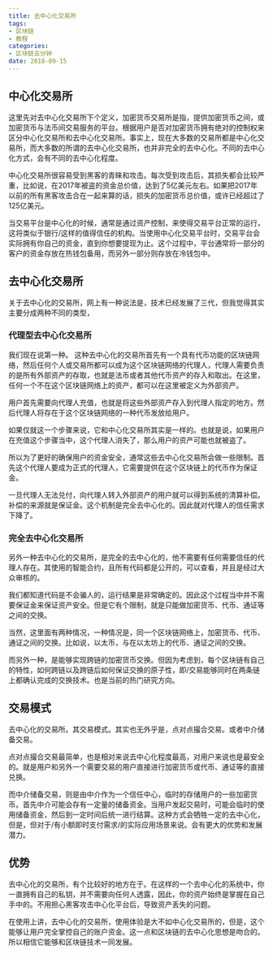 ```yaml
---
title: 去中心化交易所
tags:
- 区块链
- 教程
categories:
- 区块链五分钟
date: 2018-09-15
---
```


## 中心化交易所

这里先对去中心化交易所下个定义，加密货币交易所是指，提供加密货币之间，或加密货币与法币间交易服务的平台。根据用户是否对加密货币拥有绝对的控制权来区分中心化交易所和去中心化交易所。事实上，现在大多数的交易所都是中心化交易所，而大多数的所谓的去中心化交易所，也并非完全的去中心化。不同的去中心化方式，会有不同的去中心化程度。

中心化交易所很容易受到黑客的青睐和攻击。每次受到攻击后，其损失都会比较严重，比如说，在2017年被盗的资金总价值，达到了5亿美元左右。如果把2017年以前的所有黑客攻击合在一起来算的话，损失的加密货币总价值，或许已经超过了125亿美元。

当交易平台是中心化的时候，通常是通过资产控制，来使得交易平台正常的运行，这将类似于银行/这样的值得信任的机构。当使用中心化交易平台时，交易平台会实际拥有你自己的资金，直到你想要提现为止。这个过程中，平台通常将一部分的客户的资金存放在热钱包备用，而另外一部分则存放在冷钱包中。

## 去中心化交易所 

关于去中心化的交易所，网上有一种说法是，技术已经发展了三代，但我觉得其实主要分成两种不同的类型，

### 代理型去中心化交易所

我们现在说第一种。
这种去中心化的交易所首先有一个具有代币功能的区块链网络，然后任何个人或交易所都可以成为这个区块链网络的代理人，代理人需要负责的是所有外部资产的存取，也就是法币或者其他代币资产的存入和取出。在这里，任何一个不在这个区块链网络上的资产，都可以在这里被定义为外部资产。

用户首先需要向代理人充值，也就是将这些外部资产存入到代理人指定的地方。然后代理人将存在于这个区块链网络的一种代币发放给用户。

如果仅就这一个步骤来说，它和中心化交易所其实是一样的。也就是说，如果用户在充值这个步骤当中，这个代理人消失了，那么用户的资产可能也就被盗了。

所以为了更好的确保用户的资金安全，通常这些去中心化交易所会做一些限制。首先这个代理人要成为正式的代理人，它需要提供在这个区块链上的代币作为保证金。

一旦代理人无法兑付，向代理人转入外部资产的用户就可以得到系统的清算补偿。补偿的来源就是保证金。这个机制是完全去中心化的。因此就对代理人的信任需求下降了。

### 完全去中心化交易所 

另外一种去中心化的交易所，是完全的去中心化的，他不需要有任何需要信任的代理人存在。其使用的智能合约，且所有代码都是公开的，可以查看，并且是经过大众审核的。

我们都知道代码是不会骗人的，运行结果是非常确定的。因此这个过程当中并不需要保证金来保证资产安全。但是它有个限制，就是只能做加密货币、代币、通证等之间的交换。

当然，这里面有两种情况，一种情况是，同一个区块链网络上，加密货币、代币、通证之间的交换。比如说，以太币，与在以太坊上的代币、通证之间的交换。

而另外一种，是能够实现跨链的加密货币交换。但因为考虑到，每个区块链有自己的特性，如何跨链以及跨链后如何保证交换的原子性，即/交易能够同时在两条链上都确认完成的交换技术。也是当前的热门研究方向。

## 交易模式

去中心化的交易所。其交易模式。其实也无外乎是，点对点撮合交易。或者中介储备交易。

点对点撮合交易最简单，也是相对来说去中心化程度最高，对用户来说也是最安全的。就是用户和另外一个需要交易的用户直接进行加密货币或代币、通证等的直接兑换。

而中介储备交易，则是由中介作为一个信任中心，临时的存储用户的一些加密货币。首先中介可能会存有一定量的储备资金。当用户发起交易时，可能会临时的使用储备资金，然后到一定时间后统一进行结算。这种方式会牺牲一定的去中心化，但是，但对于/有小额即时支付需求/的实际应用场景来说。会有更大的优势和发展潜力。

## 优势 

去中心化的交易所，有个比较好的地方在于。在这样的一个去中心化的系统中，你一直拥有自己的私钥，并不需要向任何人透露，因此，你的资产始终是掌握在自己手中的。不用担心黑客攻击中心化平台后，导致资产丢失的问题。

在使用上讲，去中心化的交易所，使用体验是大不如中心化交易所的，但是，这个能够让用户完全掌控自己的账户资金。这一点和区块链的去中心化思想是吻合的。所以相信它能够和区块链技术一同发展。

